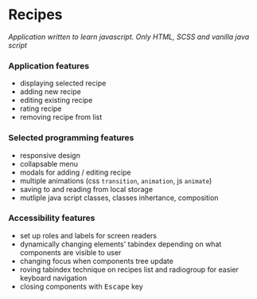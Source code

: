 # Recipes

_Application written to learn javascript. Only HTML, SCSS and vanilla java script_

### Application features

- displaying selected recipe
- adding new recipe
- editing existing recipe
- rating recipe
- removing recipe from list

### Selected programming features

- responsive design
- collapsable menu
- modals for adding / editing recipe
- multiple animations (css `transition`, `animation`, js `animate`)
- saving to and reading from local storage
- mutliple java script classes, classes inhertance, composition

### Accessibility features

- set up roles and labels for screen readers
- dynamically changing elements' tabindex depending on what components are visible to user
- changing focus when components tree update
- roving tabindex technique on recipes list and radiogroup for easier keyboard navigation
- closing components with <kbd>Escape</kbd> key
